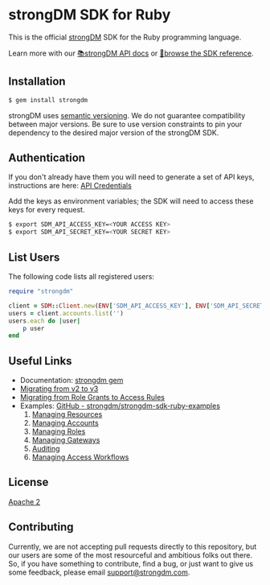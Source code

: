 # strongDM SDK for Ruby

This is the official [strongDM](https://www.strongdm.com/) SDK for the Ruby
programming language.

Learn more with our [📚strongDM API docs](https://docs.strongdm.com/references/api) or
[📓browse the SDK reference](https://www.rubydoc.info/gems/strongdm).

## Installation

```bash
$ gem install strongdm
```

strongDM uses [semantic versioning](https://semver.org/). We do not guarantee
compatibility between major versions. Be sure to use version constraints to pin
your dependency to the desired major version of the strongDM SDK.

## Authentication

If you don't already have them you will need to generate a set of API keys,
instructions are here: [API
Credentials](https://docs.strongdm.com/references/api/api-keys)

Add the keys as environment variables; the SDK will need to access these keys
for every request.

```bash
$ export SDM_API_ACCESS_KEY=<YOUR ACCESS KEY>
$ export SDM_API_SECRET_KEY=<YOUR SECRET KEY>
```

## List Users

The following code lists all registered users:

```ruby
require "strongdm"

client = SDM::Client.new(ENV['SDM_API_ACCESS_KEY'], ENV['SDM_API_SECRET_KEY'])
users = client.accounts.list('')
users.each do |user|
	p user
end
```

## Useful Links

- Documentation: [strongdm gem](https://www.rubydoc.info/gems/strongdm)
- [Migrating from v2 to v3](https://github.com/strongdm/strongdm-sdk-ruby/releases/tag/v3.0.0)
- [Migrating from Role Grants to Access Rules](https://github.com/strongdm/strongdm-sdk-ruby/wiki/Migrating-from-Role-Grants-to-Access-Rules)
- Examples: [GitHub - strongdm/strongdm-sdk-ruby-examples](https://github.com/strongdm/strongdm-sdk-ruby-examples)
  1.  [Managing Resources](https://github.com/strongdm/strongdm-sdk-ruby-examples/tree/master/1_managing_resources)
  2.  [Managing Accounts](https://github.com/strongdm/strongdm-sdk-ruby-examples/tree/master/2_managing_accounts)
  3.  [Managing Roles](https://github.com/strongdm/strongdm-sdk-ruby-examples/tree/master/3_managing_roles)
  4.  [Managing Gateways](https://github.com/strongdm/strongdm-sdk-ruby-examples/tree/master/4_managing_gateways)
  5.  [Auditing](https://github.com/strongdm/strongdm-sdk-ruby-examples/tree/master/5_auditing)
  6.  [Managing Access Workflows](https://github.com/strongdm/strongdm-sdk-ruby-examples/tree/master/6_managing_workflows)

## License

[Apache 2](https://github.com/strongdm/strongdm-sdk-ruby/blob/master/LICENSE)

## Contributing

Currently, we are not accepting pull requests directly to this repository, but
our users are some of the most resourceful and ambitious folks out there. So, if
you have something to contribute, find a bug, or just want to give us some
feedback, please email <support@strongdm.com>.
